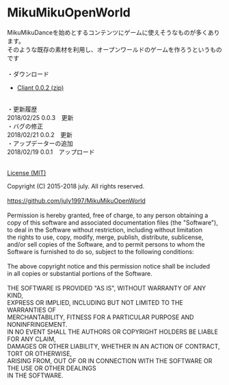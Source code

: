 # MikuMikuOpenWorld<br>
MikuMikuDanceを始めとするコンテンツにゲームに使えそうなものが多くあります。<br>
そのような既存の素材を利用し、オープンワールドのゲームを作ろうというものです<br>
<br>
・ダウンロード<br>
* [Cliant 0.0.2 (zip)](https://github.com/july1997/MikuMikuOpenWorld/releases/download/Ver0.0.2/MikuMikuOpenWorld.zip)<br>
<br>
・更新履歴<br>
 2018/02/25 0.0.3　更新<br>
 ・バグの修正<br>
 2018/02/21 0.0.2　更新<br>
 ・アップデーターの追加<br>
 2018/02/19 0.0.1　アップロード<br>
<br>

[License (MIT)](https://raw.githubusercontent.com/july1997/MikuMikuOpenWorld/master/LICENSE.txt)

Copyright (C) 2015-2018 july. All rights reserved.<br>
<br>
https://github.com/july1997/MikuMikuOpenWorld<br>
<br>
Permission is hereby granted, free of charge, to any person obtaining a<br>
copy of this software and associated documentation files (the "Software"),<br>
to deal in the Software without restriction, including without limitation<br>
the rights to use, copy, modify, merge, publish, distribute, sublicense,<br>
and/or sell copies of the Software, and to permit persons to whom the<br>
Software is furnished to do so, subject to the following conditions:<br>
<br>
The above copyright notice and this permission notice shall be included<br>
in all copies or substantial portions of the Software.<br>
<br>
THE SOFTWARE IS PROVIDED "AS IS", WITHOUT WARRANTY OF ANY KIND,<br>
EXPRESS OR IMPLIED, INCLUDING BUT NOT LIMITED TO THE WARRANTIES OF<br>
MERCHANTABILITY, FITNESS FOR A PARTICULAR PURPOSE AND NONINFRINGEMENT.<br>
IN NO EVENT SHALL THE AUTHORS OR COPYRIGHT HOLDERS BE LIABLE FOR ANY CLAIM,<br>
DAMAGES OR OTHER LIABILITY, WHETHER IN AN ACTION OF CONTRACT, TORT OR OTHERWISE,<br>
ARISING FROM, OUT OF OR IN CONNECTION WITH THE SOFTWARE OR THE USE OR OTHER DEALINGS <br>
IN THE SOFTWARE.<br>
<br>
